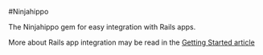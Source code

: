 #Ninjahippo

The Ninjahippo gem for easy integration with Rails apps. 

More about Rails app integration may be read in the [Getting Started article](https://github.com/ninjahippo/docs/wiki/Getting-Started-with-the-CMS#ruby-on-rails-configuration)
